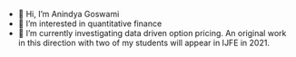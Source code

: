 - 👋 Hi, I’m Anindya Goswami
- 👀 I’m interested in quantitative finance
- 🌱 I’m currently investigating data driven option pricing. An original work in this direction with two of my students will appear in IJFE in 2021.

<!---
agiiser/agiiser is a ✨ special ✨ repository because its `README.md` (this file) appears on your GitHub profile.
You can click the Preview link to take a look at your changes.
--->
